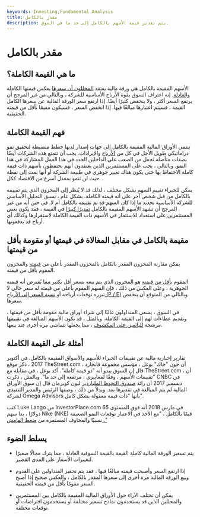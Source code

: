 ```yaml
---
keywords: Investing,Fundamental Analysis
title: مقدر بالكامل
description: يتم تقدير قيمة الأسهم بالكامل إلى حد ما في السوق.
---
```


# مقدر بالكامل
## ما هي القيمة الكاملة؟

الأسهم المقيمة بالكامل هي ورقة مالية يعتقد [المحللون أن سعرها](/analyst) يعكس قيمتها الكاملة [والعادلة](/fairvalue). إنه اعتراف السوق بقوة الأرباح الأساسية للشركة ، وبالتالي من غير المرجح أن يرتفع السعر أكثر ، ولا ينخفض كثيرًا أيضًا. إذا ارتفع سعر الورقة المالية عن سعرها الكامل القيمة ، فسيتم اعتبارها مبالغًا فيها. إذا انخفض السعر ، فسيكون مقيمًا بأقل من قيمته الحقيقية.

## فهم القيمة الكاملة

تنتمي الأوراق المالية المقيمة بالكامل إلى جهات إصدار لديها خطط منضبطة لتحقيق نمو دراماتيكي طويل الأجل في كل من [الأرباح](/profit) والإيرادات. يجب أن تتمتع هذه الشركات أيضًا بصفات متأصلة تجعل من الصعب على الداخلين الجدد في هذا العمل المشاركة في هذا النمو. وبالتالي ، يجب على المستثمرين الذين يعتقدون أنهم يحتفظون بأسهم ذات قيمة كاملة الاحتفاظ بها حتى يكون هناك تغيير جوهري في طبيعة الشركة أو أنها نمت إلى نقطة حيث لن تنمو بمعدل أسرع من الاقتصاد ككل. .

يمكن للخبراء تقييم السهم بشكل مختلف ، لذلك قد لا يُنظر إلى المخزون الذي يتم تقييمه بالكامل من قبل شخص آخر على أنه قيمته الكاملة. بشكل عام ، يسبق التحليل الأساسي للشركة الأساسية تحديد ما إذا كان السهم قد تم تقييمه بالكامل أم لا. في حين أنه من غير المرجح أن تشهد الأسهم المقيمة بالكامل [تقديرًا كبيرًا](/appreciation) في القيمة ، فقد يكون بعض المستثمرين على استعداد للاستثمار في الأسهم ذات القيمة الكاملة لاستقرارها وكذلك أي أرباح قد يدفعونها.

## مقيمة بالكامل في مقابل المغالاة في قيمتها أو مقومة بأقل من قيمتها

يمكن مقارنة المخزون المقدر بالكامل بالمخزون المقدر بأعلى من [قيمته](/overvalued) والمخزون المقوم بأقل من قيمته.

المقوم [بأقل من قيمته](/undervalued) هو المخزون الذي يتم بيعه بسعر أقل بكثير مما يُفترض أنه قيمته الجوهرية ، وعلى العكس من ذلك ، فإن السهم المقوم بأعلى من قيمته له سعر حالي لا تبرره توقعات أرباحه أو [نسبة السعر إلى الأرباح (P / E)](/price-earningsratio) وبالتالي من المتوقع أن ينخفض سعرها.

في السوق ، يسعى المتداولون غالبًا إلى شراء أوراق مالية مقومة بأقل من قيمتها ، وتقديم عطاءات لهم إلى القيمة الكاملة. وبالمثل ، قد تكون الأسهم المبالغة في تقييمها مرشحة [للبائعين على المكشوف](/shortselling) ، مما يجعلها تتماشى مرة أخرى عند بيعها.

## أمثلة على القيمة الكاملة

تقارير إخبارية مالية عن تقييمات الخبراء للأسهم والأسواق المقيمة بالكامل. في أكتوبر 2017 ، ذكر موقع TheStreet.com أن جون "جاك" بوغل ، مؤسس مجموعة فانجارد ، قال إن السوق يبدو أنه "ذو قيمة كاملة". أكد بوغل ، في مقابلة مع TheStreet.com ، أن "تقييمات الأسهم ، وفقًا لمعاييري ، مرتفعة إلى حد ما". وبالمثل ، ذكرت CNBC في ديسمبر 2017 أن رائد [صندوق التحوط الملياردير](/hedgefund) ليون كوبرمان قال إن سوق الأوراق المالية لم يتم المبالغة في تقديرها بعد. وبدلاً من ذلك ، وصفها الرئيس والمدير التنفيذي لشركة Omega Advisors بأنها "ذات قيمة معقولة بشكل كامل".

كتب Luke Lango من InvestorPlace.com في مارس 2018 أنه فوق المستوى 65 دولارًا ، بدا سهم Nike (NKE) قيمًا بالكامل ، "مع الأخذ في الاعتبار توقعات النمو الضعيفة نسبيًا والمخاوف المستمرة من [ضغط الهامش ."](/marginpressure)

## يسلط الضوء

- يتم تسعير الورقة المالية كاملة القيمة بالقيمة السوقية العادلة ، مما يترك مجالًا صغيرًا لتغييرات الأسعار على المدى القصير.

- إذا ارتفع السعر وأصبحت قيمته مبالغًا فيها ، فقد يتم تحفيز المتداولين على القدوم وبيع الورقة المالية مرة أخرى إلى سعرها المقدر بالكامل ، والعكس صحيح إذا أصبح السعر مقومًا بأقل من قيمته الحقيقية.

- يمكن أن تختلف الآراء حول الأوراق المالية المقيمة بالكامل بين المستثمرين والمحللين الذين قد يستخدمون نماذج تسعير مختلفة أو يستخدمون افتراضات أو توقعات مختلفة.

